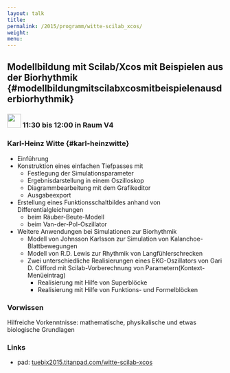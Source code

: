 ```yaml
---
layout: talk
title:
permalink: /2015/programm/witte-scilab_xcos/
weight: 
menu:
---
```

## Modellbildung mit Scilab/Xcos mit Beispielen aus der Biorhythmik {#modellbildungmitscilabxcosmitbeispielenausderbiorhythmik}

### <img height = "32" src="../../../images/talk.svg"> 11:30 bis 12:00 in Raum V4

### Karl-Heinz Witte {#karl-heinzwitte}

* Einführung
* Konstruktion eines einfachen Tiefpasses mit
    - Festlegung der Simulationsparameter
    - Ergebnisdarstellung in einem Oszilloskop
    - Diagrammbearbeitung mit dem Grafikeditor
    - Ausgabeexport
* Erstellung eines Funktionsschaltbildes anhand von Differentialgleichungen
    - beim Räuber-Beute-Modell
    - beim Van-der-Pol-Oszillator
* Weitere Anwendungen bei Simulationen zur Biorhythmik
    - Modell von Johnsson Karlsson zur Simulation von Kalanchoe-Blattbewegungen
    - Modell von R.D. Lewis zur Rhythmik von Langfühlerschrecken
    - Zwei unterschiedliche Realisierungen eines EKG-Oszillators von Gari D. Clifford mit Scilab-Vorberechnung von Parametern(Kontext-Menüeintrag)
      * Realisierung mit Hilfe von Superblöcke
      * Realisierung mit Hilfe von Funktions- und Formelblöcken

### Vorwissen

Hilfreiche Vorkenntnisse: mathematische, physikalische und etwas biologische Grundlagen

### Links

- pad: <a href="https://tuebix2015.titanpad.com/witte-scilab-xcos" target="_blank">tuebix2015.titanpad.com/witte-scilab-xcos</a>
